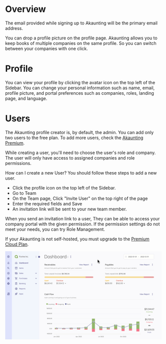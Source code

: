 Overview
=========

The email provided while signing up to Akaunting will be the primary email address. 

You can drop a profile picture on the profile page. Akaunting allows you to keep books of multiple companies on the same profile. So you can switch between your companies with one click.

Profile
=========

You can view your profile by clicking the avatar icon on the top left of the Sidebar. You can change your personal information such as name, email, profile picture, and portal preferences such as companies, roles, landing page, and language.

Users
=========

The Akaunting profile creator is, by default, the admin. You can add only two users to the free plan. To add more users, check the [Akaunting Premium](https://akaunting.com/plans). 

While creating a user, you'll need to choose the user's role and company. The user will only have access to assigned companies and role permissions. 

How can I create a new User?
You should follow these steps to add a new user.
- Click the profile icon on the top left of the Sidebar.
- Go to Team
- On the Team page, Click "Invite User" on the top right of the page
- Enter the required fields and Save
- An invitation link will be sent to your new team member.

When you send an invitation link to a user, They can be able to access your company portal with the given permission. If the permission settings do not meet your needs, you can try Role Management. 

If your Akaunting is not self-hosted, you must upgrade to the [Premium Cloud Plan](https://akaunting.com/plans). 

![Users](_images/users.gif)